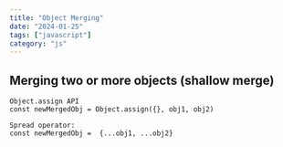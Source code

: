 ```yaml
---
title: "Object Merging"
date: "2024-01-25"
tags: ["javascript"]
category: "js"
---
```


## Merging two or more objects (shallow merge)
    
    Object.assign API
    const newMergedObj = Object.assign({}, obj1, obj2)
    
    Spread operator: 
    const newMergedObj =  {...obj1, ...obj2}
